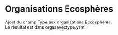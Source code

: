 # Organisations Ecosphères
Ajout du champ Type aux organisations Eccosphères.  
Le résultat est dans orgasavectype.yaml
